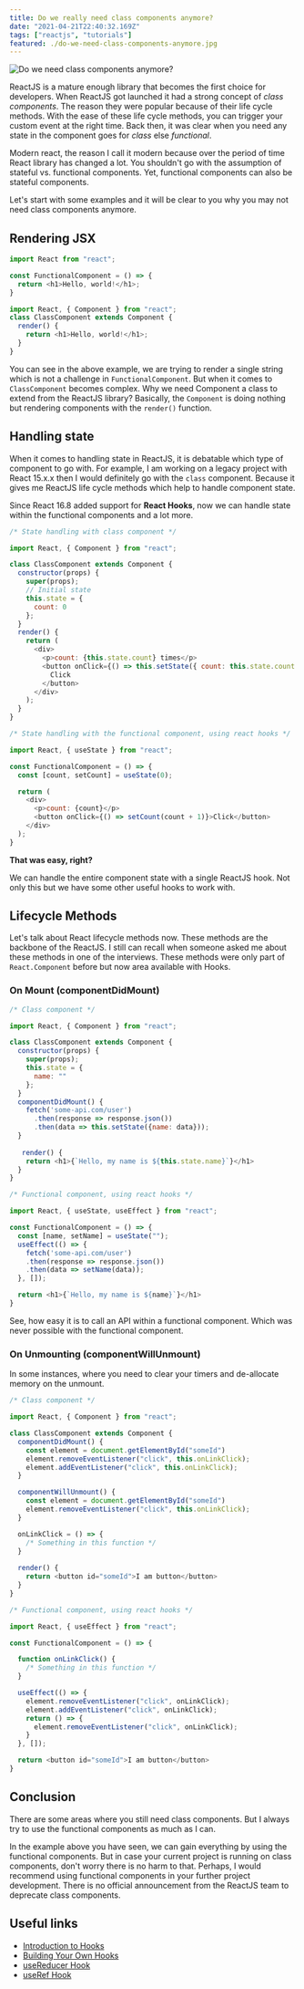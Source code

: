 ```yaml
---
title: Do we really need class components anymore?
date: "2021-04-21T22:40:32.169Z"
tags: ["reactjs", "tutorials"]
featured: ./do-we-need-class-components-anymore.jpg
---
```


![Do we need class components anymore?](./do-we-need-class-components-anymore.jpg)

ReactJS is a mature enough library that becomes the first choice for developers. When ReactJS got launched it had a strong concept of *class components*. The reason they were popular because of their life cycle methods. With the ease of these life cycle methods, you can trigger your custom event at the right time.
Back then, it was clear when you need any state in the component goes for *class* else *functional*.

Modern react, the reason I call it modern because over the period of time React library has changed a lot. You shouldn't go with the assumption of stateful vs. functional components. Yet, functional components can also be stateful components.

Let's start with some examples and it will be clear to you why you may not need class components anymore.

## Rendering JSX
```js
import React from "react";

const FunctionalComponent = () => {
  return <h1>Hello, world!</h1>;
}
```
```js
import React, { Component } from "react";
class ClassComponent extends Component {
  render() {
    return <h1>Hello, world!</h1>;
  }
}
```
You can see in the above example, we are trying to render a single string which is not a challenge in `FunctionalComponent`. But when it comes to `ClassComponent` becomes complex. Why we need Component a class to extend from the ReactJS library? Basically, the `Component` is doing nothing but rendering components with the `render()` function.

## Handling state
When it comes to handling state in ReactJS, it is debatable which type of component to go with. For example, I am working on a legacy project with React 15.x.x then I would definitely go with the `class` component. Because it gives me ReactJS life cycle methods which help to handle component state.

Since React 16.8 added support for **React Hooks**, now we can handle state within the functional components and a lot more.

```js
/* State handling with class component */

import React, { Component } from "react";

class ClassComponent extends Component {
  constructor(props) {
    super(props);
    // Initial state
    this.state = {
      count: 0
    };
  }
  render() {
    return (
      <div>
        <p>count: {this.state.count} times</p>
        <button onClick={() => this.setState({ count: this.state.count + 1 })}>
          Click
        </button>
      </div>
    );
  }
}
```

```js
/* State handling with the functional component, using react hooks */

import React, { useState } from "react";

const FunctionalComponent = () => {
  const [count, setCount] = useState(0);

  return (
    <div>
      <p>count: {count}</p>
      <button onClick={() => setCount(count + 1)}>Click</button>
    </div>
  );
}
```
**That was easy, right?**

We can handle the entire component state with a single ReactJS hook. Not only this but we have some other useful hooks to work with.

## Lifecycle Methods
Let's talk about React lifecycle methods now. These methods are the backbone of the ReactJS. I still can recall when someone asked me about these methods in one of the interviews. These methods were only part of `React.Component` before but now area available with Hooks.

### On Mount (componentDidMount)

```js
/* Class component */

import React, { Component } from "react";

class ClassComponent extends Component {
  constructor(props) {
    super(props);
    this.state = {
      name: ""
    };
  }
  componentDidMount() {
    fetch('some-api.com/user')
      .then(response => response.json())
      .then(data => this.setState({name: data}));
  }
  
   render() {
    return <h1>{`Hello, my name is ${this.state.name}`}</h1>
  }
}
```
```js
/* Functional component, using react hooks */

import React, { useState, useEffect } from "react";

const FunctionalComponent = () => {
  const [name, setName] = useState("");
  useEffect(() => {
    fetch('some-api.com/user')
    .then(response => response.json())
    .then(data => setName(data));
  }, []);

  return <h1>{`Hello, my name is ${name}`}</h1>
}
```

See, how easy it is to call an API within a functional component. Which was never possible with the functional component.

### On Unmounting (componentWillUnmount)
In some instances, where you need to clear your timers and de-allocate memory on the unmount.
```js
/* Class component */

import React, { Component } from "react";

class ClassComponent extends Component {
  componentDidMount() {
    const element = document.getElementById("someId")
    element.removeEventListener("click", this.onLinkClick);
    element.addEventListener("click", this.onLinkClick);
  }

  componentWillUnmount() {
    const element = document.getElementById("someId")
    element.removeEventListener("click", this.onLinkClick);
  }

  onLinkClick = () => {
    /* Something in this function */
  }
  
  render() {
    return <button id="someId">I am button</button>
  }
}
```
```js
/* Functional component, using react hooks */

import React, { useEffect } from "react";

const FunctionalComponent = () => {

  function onLinkClick() {
    /* Something in this function */
  }

  useEffect(() => {
    element.removeEventListener("click", onLinkClick);
    element.addEventListener("click", onLinkClick);
    return () => {
      element.removeEventListener("click", onLinkClick);
    }
  }, []);

  return <button id="someId">I am button</button>
}
```

## Conclusion
There are some areas where you still need class components. But I always try to use the functional components as much as I can.

In the example above you have seen, we can gain everything by using the functional components. But in case your current project is running on class components, don't worry there is no harm to that. Perhaps, I would recommend using functional components in your further project development. There is no official announcement from the ReactJS team to deprecate class components.

## Useful links
- [Introduction to Hooks](https://reactjs.org/docs/hooks-intro.html)
- [Building Your Own Hooks](https://reactjs.org/docs/hooks-custom.html)
- [useReducer Hook](https://reactjs.org/docs/hooks-reference.html#usereducer)
- [useRef Hook](https://reactjs.org/docs/hooks-reference.html#useref)